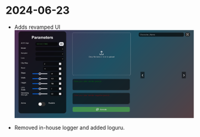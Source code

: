 # 2024-06-23

- Adds revamped UI
![AutoExpress Reskinned](autoexpress/resources/images/AutoExpressUI_Revamped.png)

- Removed in-house logger and added loguru.

